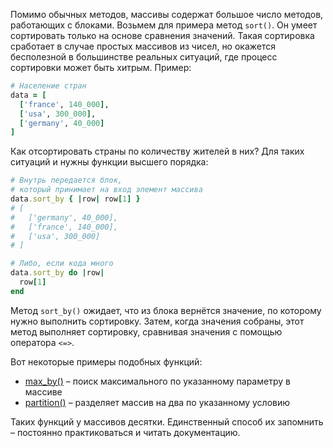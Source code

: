 
Помимо обычных методов, массивы содержат большое число методов, работающих с блоками. Возьмем для примера метод `sort()`. Он умеет сортировать только на основе сравнения значений. Такая сортировка сработает в случае простых массивов из чисел, но окажется бесполезной в большинстве реальных ситуаций, где процесс сортировки может быть хитрым. Пример:

```ruby
# Население стран
data = [
  ['france', 140_000],
  ['usa', 300_000],
  ['germany', 40_000]
]
```

Как отсортировать страны по количеству жителей в них? Для таких ситуаций и нужны функции высшего порядка:

```ruby
# Внутрь передается блок,
# который принимает на вход элемент массива
data.sort_by { |row| row[1] }
# [
#   ['germany', 40_000],
#   ['france', 140_000],
#   ['usa', 300_000]
# ]

# Либо, если кода много
data.sort_by do |row|
  row[1]
end
```

Метод `sort_by()` ожидает, что из блока вернётся значение, по которому нужно выполнить сортировку. Затем, когда значения собраны, этот метод выполняет сортировку, сравнивая значения с помощью оператора `<=>`.

Вот некоторые примеры подобных функций:

* [max_by()](https://ruby-doc.org/core-3.0.0/Enumerable.html#method-i-max_by) – поиск максимального по указанному параметру в массиве
* [partition()](https://ruby-doc.org/core-3.0.0/Enumerable.html#method-i-partition) – разделяет массив на два по указанному условию

Таких функций у массивов десятки. Единственный способ их запомнить – постоянно практиковаться и читать документацию.

